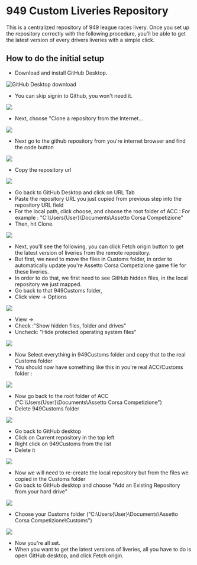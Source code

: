 # 949 Custom Liveries Repository

This is a centralized repository of 949 league races livery. Once you set up the repository correctly with the following procedure, you'll be able to get the latest version of every drivers liveries with a simple click.

## How to do the initial setup

- Download and install GitHub Desktop.

![GitHub Desktop download](https://github.com/DeanGuitarist/949Customs/blob/main/README%20resources/0_GitHubDesktop.jpg?raw=true)

- You can skip signin to Github, you won't need it.

![](https://github.com/DeanGuitarist/949Customs/blob/main/README%20resources/3_GitDesk_SkipAccount.jpg?raw=true)

- Next, choose "Clone a repository from the Internet...

![](https://github.com/DeanGuitarist/949Customs/blob/main/README%20resources/4_CloneFromInternet.jpg?raw=true)

- Next go to the github repository from you're internet browser and find the code button

![](https://github.com/DeanGuitarist/949Customs/blob/main/README%20resources/1_CodeButton.jpg?raw=true)

- Copy the repository url 

![](https://github.com/DeanGuitarist/949Customs/blob/main/README%20resources/2_RepoLink.jpg?raw=true)

- Go back to GitHub Desktop and click on URL Tab
- Paste the repository URL you just copied from previous step into the repository URL field
- For the local path, click choose, and choose the root folder of ACC : For example : "C:\Users\{User}\Documents\Assetto Corsa Competizione\"
- Then, hit Clone.

![](https://github.com/DeanGuitarist/949Customs/blob/main/README%20resources/4__0_LocalRepoMap.jpg?raw=true)

- Next, you'll see the following, you can click Fetch origin button to get the latest version of liveries from the remote repository.
- But first, we need to move the files in Customs folder, in order to automatically update you're Assetto Corsa Competizione game file for these liveries.
- In order to do that, we first need to see GitHub hidden files, in the local repository we just mapped.
- Go back to that 949Customs folder, 
- Click view -> Options 

![](https://github.com/DeanGuitarist/949Customs/blob/main/README%20resources/6_LocalRepoShowFiles.jpg?raw=true)

- View -> 
- Check :"Show hidden files, folder and drives"
- Uncheck: "Hide protected operating system files"

![](https://github.com/DeanGuitarist/949Customs/blob/main/README%20resources/6_1_LocalRepoShowFiles.jpg?raw=true)

- Now Select everything in 949Customs folder and copy that to the real Customs folder
- You should now have something like this in you're real ACC/Customs folder :

![](https://github.com/DeanGuitarist/949Customs/blob/main/README%20resources/7.jpg?raw=true) 

- Now go back to the root folder of ACC ("C:\Users\{User}\Documents\Assetto Corsa Competizione\")
- Delete 949Customs folder

![](https://github.com/DeanGuitarist/949Customs/blob/main/README%20resources/7_DeleteLocalRepo.jpg?raw=true) 

- Go back to GitHub desktop
- Click on Current repository in the top left
- Right click on 949Customs from the list 
- Delete it

![](https://github.com/DeanGuitarist/949Customs/blob/main/README%20resources/6__DeleteLocalRepo.jpg?raw=true) 

- Now we will need to re-create the local repository but from the files we copied in the Customs folder
- Go back to GitHub desktop and choose "Add an Existing Repository from your hard drive"

![](https://github.com/DeanGuitarist/949Customs/blob/main/README%20resources/8_AddLocalRepo.jpg?raw=true) 

- Choose your Customs folder ("C:\Users\{User}\Documents\Assetto Corsa Competizione\Customs")

![](https://github.com/DeanGuitarist/949Customs/blob/main/README%20resources/9_AddLocalRepo.jpg?raw=true) 

- Now you're all set.
- When you want to get the latest versions of liveries, all you have to do is open GitHub desktop, and click Fetch origin.



